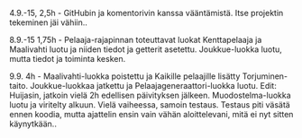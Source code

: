 4.9.-15, 2,5h - GitHubin ja komentorivin kanssa vääntämistä. Itse projektin tekeminen jäi vähiin..

8.9.-15 1,75h - Pelaaja-rajapinnan toteuttavat luokat Kenttapelaaja ja Maalivahti luotu ja niiden tiedot ja getterit asetettu. Joukkue-luokka luotu, mutta tiedot ja toiminta kesken.

9.9. 4h - Maalivahti-luokka poistettu ja Kaikille pelaajille lisätty Torjuminen-taito. Joukkue-luokkaa jatkettu ja Pelaajageneraattori-luokka luotu. Edit: Huijasin, jatkoin vielä 2h edellisen päivityksen jälkeen. Muodostelma-luokka luotu ja viritelty alkuun. Vielä vaiheessa, samoin testaus. Testaus piti väsätä ennen koodia, mutta ajattelin ensin vain vähän aloittelevani, mitä ei nyt sitten käynytkään..
